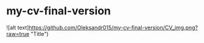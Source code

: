 # my-cv-final-version

![alt text]https://github.com/Oleksandr015/my-cv-final-version/CV_img.png?raw=true "Title")

